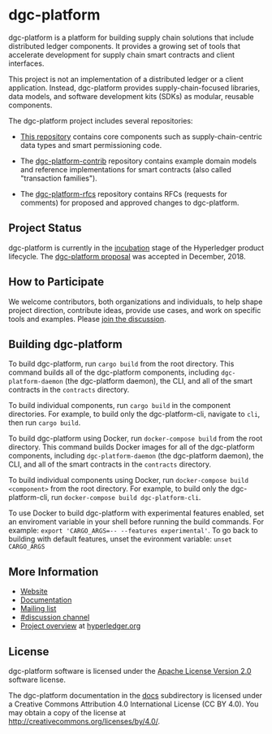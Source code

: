 # dgc-platform

dgc-platform is a platform for building supply chain solutions that include
distributed ledger components. It provides a growing set of tools that
accelerate development for supply chain smart contracts and client interfaces.

This project is not an implementation of a distributed ledger or a client
application. Instead, dgc-platform provides supply-chain-focused libraries,
data models, and software development kits (SDKs) as modular, reusable
components.

The dgc-platform project includes several repositories:

- [This repository](https://github.com/dgc-network/dgc-platform) contains core
  components such as supply-chain-centric data types and smart permissioning
  code.

- The [dgc-platform-contrib](https://github.com/dgc-network/dgc-platform-contrib) repository
  contains example domain models and reference implementations for smart
  contracts (also called "transaction families").

- The [dgc-platform-rfcs](https://github.com/dgc-network/dgc-platform-rfcs) repository
  contains RFCs (requests for comments) for proposed and approved changes to
  dgc-platform.


## Project Status

dgc-platform is currently in the
[incubation](https://wiki.hyperledger.org/display/HYP/Project+Lifecycle#ProjectLifecycle-incubation)
stage of the Hyperledger product lifecycle.
The [dgc-platform
proposal](https://docs.google.com/document/d/1b6ES0bKUK30E2iZizy3vjVEhPn7IvsW5buDo7nFXBE0/)
was accepted in December, 2018.


## How to Participate

We welcome contributors, both organizations and individuals, to help shape
project direction, contribute ideas, provide use cases, and work on specific
tools and examples. Please [join the
discussion](https://grid.hyperledger.org/community/join_the_discussion/).

## Building dgc-platform

To build dgc-platform, run `cargo build` from the root directory. This command
builds all of the dgc-platform components, including `dgc-platform-daemon` (the dgc-platform daemon),
the CLI, and all of the smart contracts in the `contracts` directory.

To build individual components, run `cargo build` in the component directories.
For example, to build only the dgc-platform-cli, navigate to `cli`, then run
`cargo build`.

To build dgc-platform using Docker, run `docker-compose build` from the root directory.
This command builds Docker images for all of the dgc-platform components, including
`dgc-platform-daemon` (the dgc-platform daemon), the CLI, and all of the smart contracts in the
`contracts` directory.

To build individual components using Docker, run
`docker-compose build <component>` from the root directory. For example, to
build only the dgc-platform-cli, run `docker-compose build dgc-platform-cli`.

To use Docker to build dgc-platform with experimental features enabled, set an
enviroment variable in your shell before running the build commands. For
example: `export 'CARGO_ARGS=-- --features experimental'`. To go back to
building with default features, unset the evironment variable:
`unset CARGO_ARGS`

## More Information

- [Website](https://grid.hyperledger.org)
- [Documentation](https://grid.hyperledger.org/docs/grid/nightly/master/)
- [Mailing list](https://lists.hyperledger.org/g/dgc-platform)
- [#discussion channel](https://chat.hyperledger.org/channel/dgc-platform)
- [Project overview](https://www.hyperledger.org/projects/dgc-platform)
  at [hyperledger.org](https://www.hyperledger.org)


## License

dgc-platform software is licensed under the [Apache License Version
2.0](LICENSE) software license.

The dgc-platform documentation in the [docs](docs) subdirectory is licensed
under a Creative Commons Attribution 4.0 International License (CC BY 4.0).
You may obtain a copy of the license at
<http://creativecommons.org/licenses/by/4.0/>.
